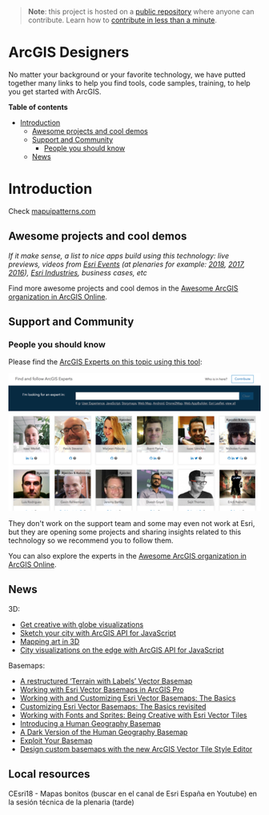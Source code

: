 > **Note**: this project is hosted on a [public repository](https://github.com/hhkaos/awesome-arcgis) where anyone can contribute. Learn how to [contribute in less than a minute](https://github.com/hhkaos/awesome-arcgis/blob/master/CONTRIBUTING.md#contributions).

# ArcGIS Designers

No matter your background or your favorite technology, we have putted together many links to help you find tools, code samples, training, to help you get started with ArcGIS.

<!-- START doctoc generated TOC please keep comment here to allow auto update -->
<!-- DON'T EDIT THIS SECTION, INSTEAD RE-RUN doctoc TO UPDATE -->
**Table of contents**

- [Introduction](#introduction)
  - [Awesome projects and cool demos](#awesome-projects-and-cool-demos)
  - [Support and Community](#support-and-community)
    - [People you should know](#people-you-should-know)
  - [News](#news)

<!-- END doctoc generated TOC please keep comment here to allow auto update -->

# Introduction

Check [mapuipatterns.com](https://www.mapuipatterns.com/)

## Awesome projects and cool demos

*If it make sense, a list to nice apps build using this technology: live previews, videos from [Esri Events](https://www.youtube.com/channel/UC_yE3TatdZKAXvt_TzGJ6mw) (at plenaries for example: [2018](https://www.youtube.com/watch?v=K2lBYyAGN_c&list=PLaPDDLTCmy4aE-073hhwZQplvJ8MmKZCe), [2017](https://www.youtube.com/watch?v=uHDkhm3QiTY&list=PLaPDDLTCmy4aJoXyro9yWOr2pdIe0mr9A), [2016](https://www.youtube.com/watch?v=Qn7ezk-9iqs&list=PLaPDDLTCmy4ZvztJzqBnGTBoD0Lz9r39S)), [Esri Industries](https://www.youtube.com/channel/UCZTiOg3n0pqUDSatq7mS2PA/), business cases, etc*

Find more awesome projects and cool demos in the [Awesome ArcGIS organization in ArcGIS Online](https://awesome-arcgis.maps.arcgis.com/home/group.html?id=8cb77aecfb4d49cb8460a97181aa5434&start=1&view=list#content).

## Support and Community

### People you should know

Please find the [ArcGIS Experts on this topic using this tool](https://esri-es.github.io/arcgis-experts/?topic=design):

[![ArcGIS Experts Tool Screenshot](https://github.com/esri-es/arcgis-experts/blob/master/assets/imgs/arcgis-experts-tool.png?raw=true)](https://esri-es.github.io/arcgis-experts/?topic=design)

They don't work on the support team and some may even not work at Esri,
but they are opening some projects and sharing insights related to this
technology so we recommend you to follow them.

You can also explore the experts in the [Awesome ArcGIS organization in ArcGIS Online](https://awesome-arcgis.maps.arcgis.com/home/group.html?id=f3807dde35134fb5b5f0cdc9b1b506f0&start=1&view=list#content).

## News

3D:

* [Get creative with globe visualizations](https://www.esri.com/arcgis-blog/products/js-api-arcgis/mapping/get-creative-with-globe-visualizations/)
* [Sketch your city with ArcGIS API for JavaScript](https://www.esri.com/arcgis-blog/products/js-api-arcgis/mapping/sketch-your-city-with-arcgis-api-for-javascript/)
* [Mapping art in 3D](https://www.esri.com/arcgis-blog/products/3d-gis/3d-gis/mapping-art-in-3d/)
* [City visualizations on the edge with ArcGIS API for JavaScript](https://www.esri.com/arcgis-blog/products/js-api-arcgis/mapping/city-visualizations-on-the-edge-with-arcgis-api-for-javascript/)

Basemaps:

* [A restructured ‘Terrain with Labels’ Vector Basemap](https://www.esri.com/arcgis-blog/products/mapping/mapping/a-restructured-terrain-with-labels-vector-basemap/)
* [Working with Esri Vector Basemaps in ArcGIS Pro](https://www.esri.com/arcgis-blog/products/arcgis-pro/mapping/vector-basemaps-in-arcgis-pro/)
* [Working with and Customizing Esri Vector Basemaps: The Basics](https://www.esri.com/arcgis-blog/products/mapping/mapping/working-with-and-customizing-esri-vector-basemaps-the-basics/)
* [Customizing Esri Vector Basemaps: The Basics revisited](https://www.esri.com/arcgis-blog/products/arcgis-online/mapping/working-with-and-customizing-esri-vector-basemaps/)
* [Working with Fonts and Sprites: Being Creative with Esri Vector Tiles](https://www.esri.com/arcgis-blog/products/mapping/mapping/working-with-fonts-and-sprites-being-creative-with-esri-vector-tiles/)
* [Introducing a Human Geography Basemap](https://www.esri.com/arcgis-blog/products/mapping/mapping/introducing-a-human-geography-basemap/)
* [A Dark Version of the Human Geography Basemap](https://www.esri.com/arcgis-blog/products/mapping/mapping/a-dark-version-of-the-human-geography-basemap/)
* [Exploit Your Basemap](https://www.esri.com/arcgis-blog/products/mapping/mapping/exploit-your-basemap/)
* [Design custom basemaps with the new ArcGIS Vector Tile Style Editor](https://www.esri.com/arcgis-blog/products/developers/mapping/design-custom-basemaps-with-the-new-arcgis-vector-tile-style-editor/)

## Local resources

CEsri18 - Mapas bonitos (buscar en el canal de Esri España en Youtube) en la sesión técnica de la plenaria (tarde)
